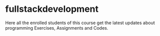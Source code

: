 # fullstackdevelopment
Here all the enrolled students of this course get the latest updates about programming Exercises, Assignments and Codes.
